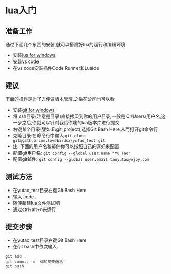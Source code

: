 # lua入门

## 准备工作

通过下面几个东西的安装,就可以搭建好lua的运行和编辑环境

- 安装[lua for windows](http://files.luaforge.net/releases/luaforwindows/luaforwindows/5.1.4-35)
- 安装[vs code](https://code.visualstudio.com/download)
- 在vs code安装插件Code Runner和LuaIde

## 建议

下面的操作是为了方便做版本管理,之后在公司也可以看

- 安装[git for windows](https://git-scm.com/download/win)
- 将.ssh目录(注意是目录)直接拷贝到你的用户目录,一般是 C:\Users\用户名,这一步之后,你就可以针对我给你建的lua版本库进行提交
- 右键某个目录(譬如:E\git_project),选择Git Bash Here,从而打开git命令行
- 克隆目录:在命令行中输入 ```git clone git@github.com:lovebirdsx/yutao_test.git```
- 注: 下面的用户名和邮件你可以按照自己的喜好来配置
- 配置git用户名: ```git config --global user.name "Yu Tao"```
- 配置git邮件: ```git config --global user.email tanyutao@ejoy.com```

## 测试方法

- 在yutao_test目录右键Git Bash Here
- 输入 code .
- 随便新建lua文件测试吧
- 通过ctrl+alt+n来运行

## 提交步骤

- 在yutao_test目录右键Git Bash Here
- 在git bash中依次输入:

``` git
git add .
git commit -m '你的提交信息'
git push
```